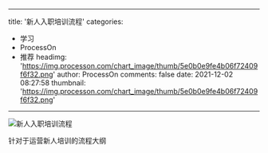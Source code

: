 
---
title: '新人入职培训流程'
categories: 
 - 学习
 - ProcessOn
 - 推荐
headimg: 'https://img.processon.com/chart_image/thumb/5e0b0e9fe4b06f72409f6f32.png'
author: ProcessOn
comments: false
date: 2021-12-02 08:27:58
thumbnail: 'https://img.processon.com/chart_image/thumb/5e0b0e9fe4b06f72409f6f32.png'
---

<div>   
<img class="thumb" alt="新人入职培训流程" src="https://img.processon.com/chart_image/thumb/5e0b0e9fe4b06f72409f6f32.png" referrerpolicy="no-referrer">
<p>针对于运营新人培训的流程大纲</p>  
</div>
            